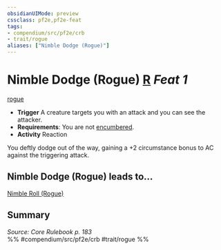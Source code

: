 ```yaml
---
obsidianUIMode: preview
cssclass: pf2e,pf2e-feat
tags:
- compendium/src/pf2e/crb
- trait/rogue
aliases: ["Nimble Dodge (Rogue)"]
---
```

# Nimble Dodge (Rogue)  [R](/rules/core-rulebook/chapter-9-playing-the-game.md#Actions "Reaction") *Feat 1*  
[rogue](/rules/traits/rogue.md)  

- **Trigger** A creature targets you with an attack and you can see the attacker.
- **Requirements**: You are not [encumbered](/rules/conditions.md#Encumbered).
- **Activity** Reaction

You deftly dodge out of the way, gaining a +2 circumstance bonus to AC against the triggering attack.

## Nimble Dodge (Rogue) leads to...

[Nimble Roll (Rogue)](/compendium/feats/nimble-roll-rogue.md)

## Summary

*Source: Core Rulebook p. 183*  
%% #compendium/src/pf2e/crb #trait/rogue %%